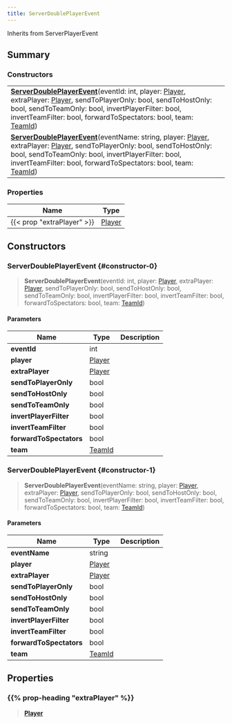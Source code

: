 ```yaml
---
title: ServerDoublePlayerEvent
---
```


Inherits from ServerPlayerEvent

## Summary

### Constructors

|  |
| --- |
| **[ServerDoublePlayerEvent](#constructor-0)**(eventId: int, player: [Player](/vext/ref/server/type/player), extraPlayer: [Player](/vext/ref/server/type/player), sendToPlayerOnly: bool, sendToHostOnly: bool, sendToTeamOnly: bool, invertPlayerFilter: bool, invertTeamFilter: bool, forwardToSpectators: bool, team: [TeamId](/vext/ref/fb/teamid)) |
| **[ServerDoublePlayerEvent](#constructor-1)**(eventName: string, player: [Player](/vext/ref/server/type/player), extraPlayer: [Player](/vext/ref/server/type/player), sendToPlayerOnly: bool, sendToHostOnly: bool, sendToTeamOnly: bool, invertPlayerFilter: bool, invertTeamFilter: bool, forwardToSpectators: bool, team: [TeamId](/vext/ref/fb/teamid)) |

### Properties

| Name | Type |
| ---- | ---- |
| {{< prop "extraPlayer" >}} | [Player](/vext/ref/server/type/player) |

## Constructors

### ServerDoublePlayerEvent {#constructor-0}

> **ServerDoublePlayerEvent**(eventId: int, player: [Player](/vext/ref/server/type/player), extraPlayer: [Player](/vext/ref/server/type/player), sendToPlayerOnly: bool, sendToHostOnly: bool, sendToTeamOnly: bool, invertPlayerFilter: bool, invertTeamFilter: bool, forwardToSpectators: bool, team: [TeamId](/vext/ref/fb/teamid))

#### Parameters

| Name | Type | Description |
| ---- | ---- | ----------- |
| **eventId** | int |  |
| **player** | [Player](/vext/ref/server/type/player) |  |
| **extraPlayer** | [Player](/vext/ref/server/type/player) |  |
| **sendToPlayerOnly** | bool |  |
| **sendToHostOnly** | bool |  |
| **sendToTeamOnly** | bool |  |
| **invertPlayerFilter** | bool |  |
| **invertTeamFilter** | bool |  |
| **forwardToSpectators** | bool |  |
| **team** | [TeamId](/vext/ref/fb/teamid) |  |

### ServerDoublePlayerEvent {#constructor-1}

> **ServerDoublePlayerEvent**(eventName: string, player: [Player](/vext/ref/server/type/player), extraPlayer: [Player](/vext/ref/server/type/player), sendToPlayerOnly: bool, sendToHostOnly: bool, sendToTeamOnly: bool, invertPlayerFilter: bool, invertTeamFilter: bool, forwardToSpectators: bool, team: [TeamId](/vext/ref/fb/teamid))

#### Parameters

| Name | Type | Description |
| ---- | ---- | ----------- |
| **eventName** | string |  |
| **player** | [Player](/vext/ref/server/type/player) |  |
| **extraPlayer** | [Player](/vext/ref/server/type/player) |  |
| **sendToPlayerOnly** | bool |  |
| **sendToHostOnly** | bool |  |
| **sendToTeamOnly** | bool |  |
| **invertPlayerFilter** | bool |  |
| **invertTeamFilter** | bool |  |
| **forwardToSpectators** | bool |  |
| **team** | [TeamId](/vext/ref/fb/teamid) |  |

## Properties

### {{% prop-heading "extraPlayer" %}}

> **[Player](/vext/ref/server/type/player)**

